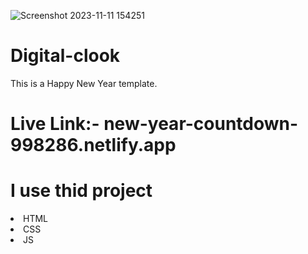 
![Screenshot 2023-11-11 154251](https://github.com/mahmudul7608/Digital-clook/assets/146390183/afabf9b2-36ee-441d-8a2a-7f1e8b754f97)

# Digital-clook

This is a Happy New Year template.

# Live Link:-  new-year-countdown-998286.netlify.app

# I use thid project 
<li>HTML</li>
<li>CSS</li>
<li>JS</li>
